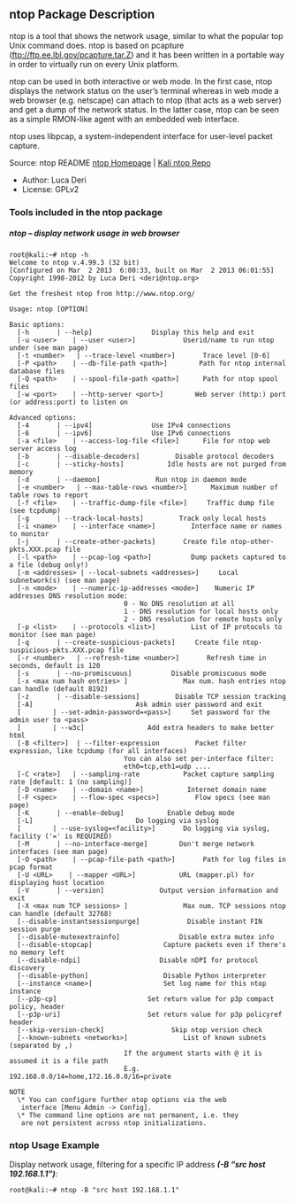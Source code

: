 ## ntop Package Description

ntop is a tool that shows the network usage, similar to what the popular top Unix command does. ntop is based on pcapture (ftp://ftp.ee.lbl.gov/pcapture.tar.Z) and it has been written in a portable way in order to virtually run on every Unix platform.

ntop can be used in both interactive or web mode. In the first case, ntop displays the network status on the user’s terminal whereas in web mode a web browser (e.g. netscape) can attach to ntop (that acts as a web server) and get a dump of the network status. In the latter case, ntop can be seen as a simple RMON-like agent with an embedded web interface.

ntop uses libpcap, a system-independent interface for user-level packet capture.

Source: ntop README
[ntop Homepage](http://www.ntop.org/) | [Kali ntop Repo](https://gitlab.com/kalilinux/packages/ntop.git;a=summary)

- Author: Luca Deri
- License: GPLv2

### Tools included in the ntop package

##### ntop – display network usage in web browser

```
root@kali:~# ntop -h
Welcome to ntop v.4.99.3 (32 bit)
[Configured on Mar  2 2013  6:00:33, built on Mar  2 2013 06:01:55]
Copyright 1998-2012 by Luca Deri <deri@ntop.org>

Get the freshest ntop from http://www.ntop.org/

Usage: ntop [OPTION]

Basic options:
  [-h       | --help]               Display this help and exit
  [-u <user>    | --user <user>]            Userid/name to run ntop under (see man page)
  [-t <number>   | --trace-level <number>]       Trace level [0-6]
  [-P <path>    | --db-file-path <path>]        Path for ntop internal database files
  [-Q <path>    | --spool-file-path <path>]      Path for ntop spool files
  [-w <port>    | --http-server <port>]        Web server (http:) port (or address:port) to listen on

Advanced options:
  [-4       | --ipv4]               Use IPv4 connections
  [-6       | --ipv6]               Use IPv6 connections
  [-a <file>    | --access-log-file <file>]      File for ntop web server access log
  [-b       | --disable-decoders]         Disable protocol decoders
  [-c       | --sticky-hosts]           Idle hosts are not purged from memory
  [-d       | --daemon]              Run ntop in daemon mode
  [-e <number>   | --max-table-rows <number>]      Maximum number of table rows to report
  [-f <file>    | --traffic-dump-file <file>]     Traffic dump file (see tcpdump)
  [-g       | --track-local-hosts]         Track only local hosts
  [-i <name>    | --interface <name>]         Interface name or names to monitor
  [-j       | --create-other-packets]       Create file ntop-other-pkts.XXX.pcap file
  [-l <path>    | --pcap-log <path>]          Dump packets captured to a file (debug only!)
  [-m <addresses> | --local-subnets <addresses>]     Local subnetwork(s) (see man page)
  [-n <mode>    | --numeric-ip-addresses <mode>]    Numeric IP addresses DNS resolution mode:
                             0 - No DNS resolution at all
                             1 - DNS resolution for local hosts only
                             2 - DNS resolution for remote hosts only
  [-p <list>    | --protocols <list>]         List of IP protocols to monitor (see man page)
  [-q       | --create-suspicious-packets]     Create file ntop-suspicious-pkts.XXX.pcap file
  [-r <number>   | --refresh-time <number>]       Refresh time in seconds, default is 120
  [-s       | --no-promiscuous]          Disable promiscuous mode
  [-x <max num hash entries> ]              Max num. hash entries ntop can handle (default 8192)
  [-z       | --disable-sessions]         Disable TCP session tracking
  [-A]                          Ask admin user password and exit
  [        | --set-admin-password=<pass>]     Set password for the admin user to <pass>
  [        | --w3c]                Add extra headers to make better html
  [-B <filter>]  | --filter-expression         Packet filter expression, like tcpdump (for all interfaces)
                             You can also set per-interface filter:
                             eth0=tcp,eth1=udp ....
  [-C <rate>]   | --sampling-rate           Packet capture sampling rate [default: 1 (no sampling)]
  [-D <name>    | --domain <name>]           Internet domain name
  [-F <spec>    | --flow-spec <specs>]         Flow specs (see man page)
  [-K       | --enable-debug]           Enable debug mode
  [-L]                          Do logging via syslog
  [        | --use-syslog=<facility>]       Do logging via syslog, facility ('=' is REQUIRED)
  [-M       | --no-interface-merge]        Don't merge network interfaces (see man page)
  [-O <path>    | --pcap-file-path <path>]       Path for log files in pcap format
  [-U <URL>    | --mapper <URL>]           URL (mapper.pl) for displaying host location
  [-V       | --version]              Output version information and exit
  [-X <max num TCP sessions> ]              Max num. TCP sessions ntop can handle (default 32768)
  [--disable-instantsessionpurge]            Disable instant FIN session purge
  [--disable-mutexextrainfo]               Disable extra mutex info
  [--disable-stopcap]                  Capture packets even if there's no memory left
  [--disable-ndpi]                    Disable nDPI for protocol discovery
  [--disable-python]                   Disable Python interpreter
  [--instance <name>]                  Set log name for this ntop instance
  [--p3p-cp]                       Set return value for p3p compact policy, header
  [--p3p-uri]                      Set return value for p3p policyref header
  [--skip-version-check]                 Skip ntop version check
  [--known-subnets <networks>]              List of known subnets (separated by ,)
                             If the argument starts with @ it is assumed it is a file path
                             E.g. 192.168.0.0/14=home,172.16.0.0/16=private

NOTE
  \* You can configure further ntop options via the web
   interface [Menu Admin -> Config].
  \* The command line options are not permanent, i.e. they
   are not persistent across ntop initializations.
```

### ntop Usage Example

Display network usage, filtering for a specific IP address ***(-B “src host 192.168.1.1”)***:

```
root@kali:~# ntop -B "src host 192.168.1.1"
```